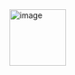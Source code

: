 <img src="https://github.com/user-attachments/assets/133147ee-31e9-4047-9481-427118071f8d" width="100" alt="image" />

